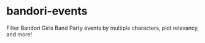 # bandori-events
Filter Bandori Girls Band Party events by multiple characters, plot relevancy, and more!

